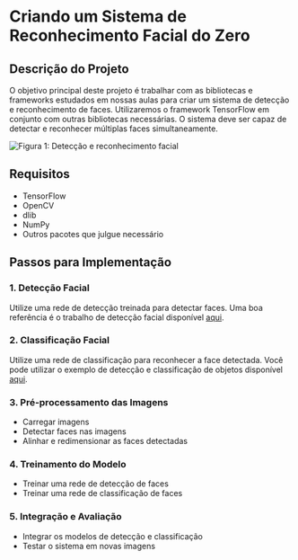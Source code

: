 # Criando um Sistema de Reconhecimento Facial do Zero

## Descrição do Projeto

O objetivo principal deste projeto é trabalhar com as bibliotecas e frameworks estudados em nossas aulas para criar um sistema de detecção e reconhecimento de faces. Utilizaremos o framework TensorFlow em conjunto com outras bibliotecas necessárias. O sistema deve ser capaz de detectar e reconhecer múltiplas faces simultaneamente.

![Figura 1: Detecção e reconhecimento facial](caminho/para/sua/imagem.png)

## Requisitos

- TensorFlow
- OpenCV
- dlib
- NumPy
- Outros pacotes que julgue necessário

## Passos para Implementação

### 1. Detecção Facial

Utilize uma rede de detecção treinada para detectar faces. Uma boa referência é o trabalho de detecção facial disponível [aqui](https://colab.research.google.com/drive/1QnC7lV7oVFk5OZCm75fqbLAfD9qBy9bw?usp=sharing).

### 2. Classificação Facial

Utilize uma rede de classificação para reconhecer a face detectada. Você pode utilizar o exemplo de detecção e classificação de objetos disponível [aqui](https://colab.research.google.com/drive/1xdjyBiY75MAVRSjgmiqI7pbRLn58VrbE?usp=sharing).

### 3. Pré-processamento das Imagens

- Carregar imagens
- Detectar faces nas imagens
- Alinhar e redimensionar as faces detectadas

### 4. Treinamento do Modelo

- Treinar uma rede de detecção de faces
- Treinar uma rede de classificação de faces

### 5. Integração e Avaliação

- Integrar os modelos de detecção e classificação
- Testar o sistema em novas imagens


